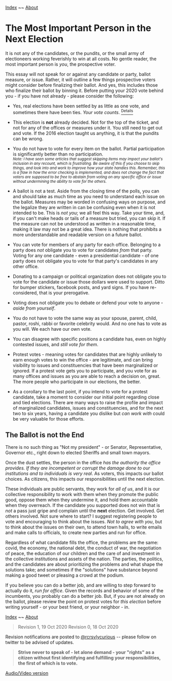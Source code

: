 [Index](https://recursivelycurious.github.io/essays/index.html) ~~ [About](https://recursivelycurious.github.io/essays/about.html)


# The Most Important Person in the Next Election

It is not any of the candidates, or the pundits, or the small army of electioneers working feverishly to win at all costs. No gentle reader, the most important person is _you_, the prospective voter. 

This essay will not speak for or against any candidate or party, ballot measure, or issue. Rather, it will outline a few things prospective voters might consider before finalizing their ballot. And yes, this includes those who finalize their ballot by binning it. Before putting your 2020 vote behind you - if you have not already - please consider the following:

- Yes, real elections have been settled by as little as one vote, and sometimes there have been ties. _Your vote counts_. [<sup>Details</sup>](https://en.wikipedia.org/wiki/List_of_close_election_results) 

- This election is **not** already decided. Not for the top of the ticket, and not for any of the offices or measures under it. You still need to get out and vote. If the 2016 election taught us anything, it is that the pundits can be wrong.

- You do not have to vote for every item on the ballot. Partial participation is significantly better than no participation.  
<sub>_Note: I have seen some articles that suggest skipping items may impact your ballot's inclusion in any recount, which is frustrating. Be aware of this if you choose to skip things, and look into and work to improve how your state handles this. Remember, this is a flaw in how the error checking is implemented, and does not change the fact that voters are supposed to be free to abstain from voting on any specific office or issue without undermining the ability to vote for the others._</sub>

- A ballot is not a test. Aside from the closing time of the polls, you can and should take as much time as you need to understand each issue on the ballot. Measures may be worded in confusing ways on purpose, and the legalize they are written in can be confusing even when it is not intended to be. This is _not you_; we all feel this way. Take your time, and, if you can't make heads or tails of a measure but tried, you can skip it. If the measure can not be understood as written in a reasonable time, making it law may not be a great idea. There is nothing that prohibits a more understandable and readable version on a future ballot.

- You can vote for members of any party for each office. Belonging to a party does _not_ obligate you to vote for candidates _from_ that party. Voting for any one candidate - even a presidential candidate - of one party does not obligate you to vote for that party's candidates in any other office.

- Donating to a campaign or political organization does not obligate you to vote for the candidate or issue those dollars were used to support. Ditto for bumper stickers, facebook posts, and yard signs. If you have re-considered, that is your prerogative.

- Voting does not obligate you to debate or defend your vote to anyone - _aside from yourself_.

- You do not have to vote the same way as your spouse, parent, child, pastor, roshi, rabbi or favorite celebrity would. And no one has to vote as you will. We each have our own vote. 

- You can disagree with specific positions a candidate has, even on highly contested issues, and _still vote for them_.

- Protest votes - meaning votes for candidates that are highly unlikely to earn enough votes to win the office - are legitimate, and can bring visibility to issues and constituencies that have been marginalized or ignored. If a protest vote gets you to participate, and you vote for as many offices and issues as you are able to reach a decision on, great. The more people who participate in our elections, the better.

- As a corollary to the last point, if you intend to vote for a protest candidate, take a moment to consider our initial point regarding close and tied elections. There are many ways to raise the profile and impact of marginalized candidates, issues and constituencies, and for the next two to six years, having a candidate you dislike but _can work with_ could be very valuable for those efforts.

## The Ballot is not the End

There is no such thing as "Not my president" - or Senator, Representative, Governor etc., right down to elected Sheriffs and small town mayors. 

Once the dust settles, the person in the office _has the authority the office provides. If they are incompetent or corrupt the damage done to our institutions and to individuals is very real_. As voters, this impacts our ballot choices. As citizens, this impacts our responsibilities until the next election.

These individuals are public servants, they work for _all of us_, and it is our collective responsibility to work with them when they promote the public good, oppose them when they undermine it, and hold them accountable when they overreach. If the candidate you supported does not win that is _not_ a pass just gripe and complain until the **next** election. Get involved. Get others involved. Not sure where to start? I suggest registering people to vote and encouraging to think about the issues. _Not to agree with you_, but to think about the issues on their own, to attend town halls, to write emails and make calls to officials, to create new parties and run for office.

Regardless of what candidate fills the office, the problems are the same: covid, the economy, the national debt, the conduct of war, the negotiation of peace, the education of our children and the care of and investment in the collective institutions and assets of the nation. The parties, the politics, and the candidates are about prioritizing the problems and what shape the solutions take; and sometimes if the "solutions" have substance beyond making a good tweet or pleasing a crowd at the podium.

If you believe you can do a better job, and are willing to step forward to actually do it, _run for office_. Given the records and behavior of some of the incumbents, you probably can do a better job. But, if you are not already on the ballot, please review the point on protest votes for _this election_ before writing yourself - or your best friend, or your neighbor - in. 

[Index](https://recursivelycurious.github.io/essays/index.html) ~~ [About](https://recursivelycurious.github.io/essays/about.html)

> Revision 1, 19 Oct 2020
> Revision 0, 18 Oct 2020

Revision notifications are posted to [@rcrsvlycurious](https://twitter.com/rcrsvlycurious) -- please follow on twitter to be advised of updates.

> **Strive never to speak of - let alone demand - your "rights" as a citizen without first identifying and fulfilling your responsibilities, the first of which is to vote.**

[Audio/Video version](https://youtu.be/NO3gUT7UJj0)
